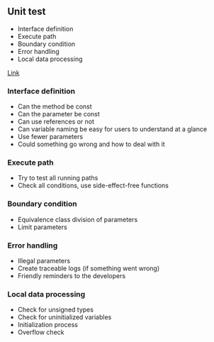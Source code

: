 ## Unit test
- Interface definition
- Execute path
- Boundary condition
- Error handling
- Local data processing

 [Link](https://www.bilibili.com/video/BV1Q64y1z7ht/?spm_id_from=333.1007.top_right_bar_window_history.content.click)


### Interface definition
- Can the method be const
- Can the parameter be const
- Can use references or not
- Can variable naming be easy for users to understand at a glance
- Use fewer parameters
- Could something go wrong and how to deal with it

### Execute path
- Try to test all running paths
- Check all conditions, use side-effect-free functions

### Boundary condition
- Equivalence class division of parameters
- Limit parameters

### Error handling
- Illegal parameters
- Create traceable logs (if something went wrong)
- Friendly reminders to the developers

### Local data processing
- Check for unsigned types
- Check for uninitialized variables
- Initialization process
- Overflow check
